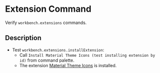 # Extension Command

Verify `workbench.extensions` commands.

## Description
+ Test `workbench.extensions.installExtension`:
    -  Call `Install Material Theme Icons (test installing extension by id)` from command palette.
    - The extension [Material Theme Icons](https://open-vsx.org/extension/Equinusocio/vsc-material-theme) is installed.

